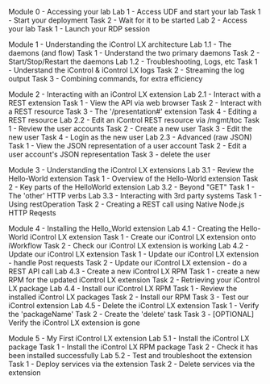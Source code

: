 Module 0 - Accessing your lab
  Lab 1 - Access UDF and start your lab
    Task 1 - Start your deployment
    Task 2 - Wait for it to be started
  Lab 2 - Access your lab
    Task 1 - Launch your RDP session

Module 1 - Understanding the iControl LX architecture
  Lab 1.1 - The daemons (and flow)
    Task 1 - Understand the two primary daemons
    Task 2 - Start/Stop/Restart the daemons
  Lab 1.2 - Troubleshooting, Logs, etc
    Task 1 - Understand the iControl & iControl LX logs
    Task 2 - Streaming the log output
    Task 3 - Combining commands, for extra efficiency

Module 2 - Interacting with an iControl LX extension
  Lab 2.1 - Interact with a REST extension
    Task 1 - View the API via web browser
    Task 2 - Interact with a REST resource
    Task 3 - The '/presentation#' extension
    Task 4 - Editing a REST resource
  Lab 2.2 - Edit an iControl REST resource via /mgmt/toc
    Task 1 - Review the user accounts
    Task 2 - Create a new user
    Task 3 - Edit the new user
    Task 4 - Login as the new user
  Lab 2.3 - Advanced (raw JSON)
    Task 1 - View the JSON representation of a user account
    Task 2 - Edit a user account's JSON representation
    Task 3 - delete the user

Module 3 - Understanding the iControl LX extensions
  Lab 3.1 - Review the Hello-World extension
    Task 1 - Overview of the Hello-World extension
    Task 2 - Key parts of the HelloWorld extension
  Lab 3.2 - Beyond "GET"
    Task 1 - The 'other' HTTP verbs
  Lab 3.3 - Interacting with 3rd party systems
    Task 1 - Using restOperation
    Task 2 - Creating a REST call using Native Node.js HTTP Reqests

Module 4 - Installing the Hello_World extension
  Lab 4.1 - Creating the Hello-World iControl LX extension
    Task 1 - Create our iControl LX extension onto iWorkflow
    Task 2 - Check our iControl LX extension is working
  Lab 4.2 - Update our iControl LX extension
    Task 1 - Update our iControl LX extension - handle Post requests
    Task 2 - Update our iControl LX extension - do a REST API call
  Lab 4.3 - Create a new iControl LX RPM
    Task 1 - create a new RPM for the updated iControl LX extension
    Task 2 - Retrieving your iControl LX package
  Lab 4.4 - Install our iControl LX RPM
    Task 1 - Review the installed iControl LX packages
    Task 2 - Install our RPM
    Task 3 - Test our iControl extension
  Lab 4.5 - Delete the iControl LX extension
    Task 1 - Verify the 'packageName'
    Task 2 - Create the 'delete' task
    Task 3 - [OPTIONAL] Verify the iControl LX extension is gone

Module 5 - My First iControl LX extension
  Lab 5.1 - Install the iControl LX package
    Task 1 - Install the iControl LX RPM package
    Task 2 - Check it has been installed successfully
  Lab 5.2 - Test and troubleshoot the extension
    Task 1 - Deploy services via the extension
    Task 2 - Delete services via the extension

